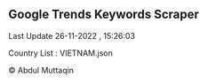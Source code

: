 

## Google Trends Keywords Scraper 
 
Last Update 26-11-2022 , 15:26:03

Country List :
VIETNAM.json



© Abdul Muttaqin 
